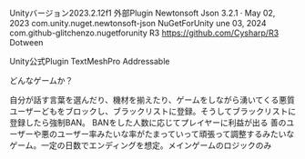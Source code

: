 # 
Unityバージョン2023.2.12f1
外部Plugin
Newtonsoft Json 3.2.1 · May 02, 2023 com.unity.nuget.newtonsoft-json
NuGetForUnity une 03, 2024 com.github-glitchenzo.nugetforunity
R3 https://github.com/Cysharp/R3
Dotween

Unity公式Plugin
TextMeshPro
Addressable

どんなゲームか？

自分が話す言葉を選んだり、機材を揃えたり、ゲームをしながら湧いてくる悪質ユーザーどもをブロックし、ブラックリストに登録。そうしてブラックリストに登録したら強制BAN。
BANをした人数に応じてプレイヤーに利益が出る
善のユーザーや悪のユーザー率みたいな率がたまっていって頑張って調整するみたいなゲーム。一定の日数でエンディングを想定。メインゲームのロジックのみ
